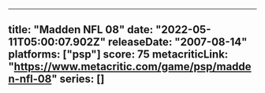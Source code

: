
---
title: "Madden NFL 08"
date: "2022-05-11T05:00:07.902Z"
releaseDate: "2007-08-14"
platforms: ["psp"]
score: 75
metacriticLink: "https://www.metacritic.com/game/psp/madden-nfl-08"
series: []
---

